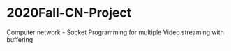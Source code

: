 # 2020Fall-CN-Project
Computer network - Socket Programming for multiple Video streaming with buffering
